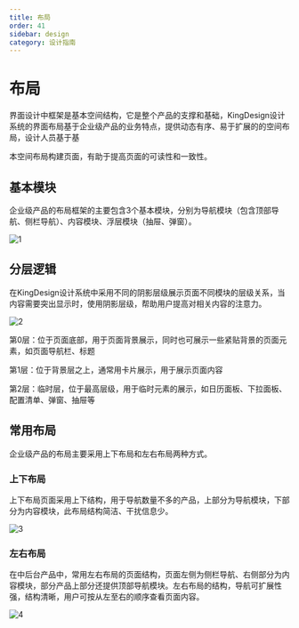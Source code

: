 ```yaml
---
title: 布局
order: 41
sidebar: design
category: 设计指南
---
```


# 布局

界⾯设计中框架是基本空间结构，它是整个产品的⽀撑和基础，KingDesign设计系统的界⾯布局基于企业级产品的业务特点，提供动态有序、易于扩展的的空间布局，设计⼈员基于基

本空间布局构建⻚⾯，有助于提⾼⻚⾯的可读性和⼀致性。

## 基本模块

企业级产品的布局框架的主要包含3个基本模块，分别为导航模块（包含顶部导航、侧栏导航）、内容模块、浮层模块（抽屉、弹窗）。

![1](/imgs/design/guide/1-1.png)

## 分层逻辑

在KingDesign设计系统中采⽤不同的阴影层级展示⻚⾯不同模块的层级关系，当内容需要突出显示时，使⽤阴影层级，帮助⽤户提⾼对相关内容的注意⼒。

![2](/imgs/design/guide/1-2.png)

第0层：位于⻚⾯底部，⽤于⻚⾯背景展示，同时也可展示⼀些紧贴背景的⻚⾯元素，如⻚⾯导航栏、标题

第1层：位于背景层之上，通常⽤卡⽚展示，⽤于展示⻚⾯内容

第2层：临时层，位于最⾼层级，⽤于临时元素的展示，如⽇历⾯板、下拉⾯板、配置清单、弹窗、抽屉等

## 常⽤布局

企业级产品的布局主要采⽤上下布局和左右布局两种⽅式。

### 上下布局

上下布局⻚⾯采⽤上下结构，⽤于导航数量不多的产品，上部分为导航模块，下部分为内容模块，此布局结构简洁、⼲扰信息少。

![3](/imgs/design/guide/1-3.png)

### 左右布局

在中后台产品中，常⽤左右布局的⻚⾯结构，⻚⾯左侧为侧栏导航、右侧部分为内容模块，部分产品上部分还提供顶部导航模块。左右布局的结构，导航可扩展性强，结构清晰，⽤户可按从左⾄右的顺序查看⻚⾯内容。

![4](/imgs/design/guide/1-4.png)

